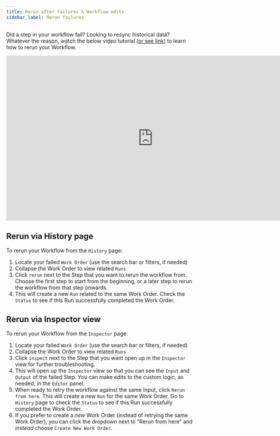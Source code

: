```yaml
---
title: Rerun after failures & Workflow edits
sidebar_label: Rerun failures
---
```


Did a step in your workflow fail? Looking to resync historical data? Whatever
the reason, watch the below video tutorial
([or see link](https://youtu.be/DvLRA6kloNE?si=U0NMx-HsCMZxeJwg)) to learn how
to rerun your Workflow.

<iframe width="784" height="441" src="https://www.youtube.com/embed/DvLRA6kloNE?si=Seczc1JFhThQBbUv" title="YouTube video player" frameborder="0" allow="accelerometer; autoplay; clipboard-write; encrypted-media; gyroscope; picture-in-picture; web-share" allowfullscreen></iframe>

## Rerun via History page

To rerun your Workflow from the `History` page:

1. Locate your failed `Work Order` (use the search bar or filters, if needed)
2. Collapse the Work Order to view related `Runs`
3. Click `rerun` next to the Step that you want to rerun the workflow from.
   Choose the first step to start from the beginning, or a later step to rerun
   the workflow from that step onwards.
4. This will create a new `Run` related to the same Work Order. Check the
   `Status` to see if this Run successfully completed the Work Order.

## Rerun via Inspector view

To rerun your Workflow from the `Inspector` page:

1. Locate your failed `Work Order` (use the search bar or filters, if needed)
2. Collapse the Work Order to view related `Runs`
3. Click `inspect` next to the Step that you want open up in the `Inspector`
   view for further troubleshooting.
4. This will open up the `Inspector` view so that you can see the `Input` and
   `Output` of the failed Step. You can make edits to the custom logic, as
   needed, in the `Editor` panel.
5. When ready to retry the workflow against the same Input, click
   `Rerun from here`. This will create a new `Run` for the same Work Order. Go
   to `History` page to check the `Status` to see if this Run successfully
   completed the Work Order.
6. If you prefer to create a _new_ Work Order (instead of retrying the same Work
   Order), you can click the dropdown next to "Rerun from here" and _instead_
   choose `Create New Work Order`.
